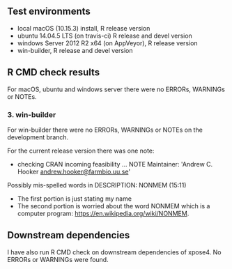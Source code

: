 ## Test environments
* local macOS (10.15.3) install, R release version
* ubuntu 14.04.5 LTS (on travis-ci) R release and devel version
* windows Server 2012 R2 x64 (on AppVeyor), R release version
* win-builder, R release and devel version

## R CMD check results
For macOS, ubuntu and windows server there were no ERRORs, WARNINGs or NOTEs. 

### 3. win-builder
For win-builder there were no ERRORs, WARNINGs or NOTEs on the 
development branch.

For the current release version there was one note:

* checking CRAN incoming feasibility ... NOTE
Maintainer: 'Andrew C. Hooker <andrew.hooker@farmbio.uu.se>'

Possibly mis-spelled words in DESCRIPTION:
  NONMEM (15:11)

* The first portion is just stating my name
* The second portion is worried about the word NONMEM
  which is a computer program: https://en.wikipedia.org/wiki/NONMEM.

## Downstream dependencies
I have also run R CMD check on downstream dependencies of xpose4. 
No ERRORs or WARNINGs were found.
